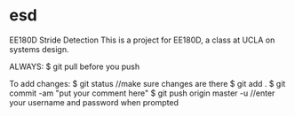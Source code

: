# esd
EE180D Stride Detection
This is a project for EE180D, a class at UCLA on systems design.

ALWAYS:
$ git pull 
before you push

To add changes:
$ git status //make sure changes are there
$ git add .
$ git commit -am "put your comment here"
$ git push origin master -u //enter your username and password when prompted
